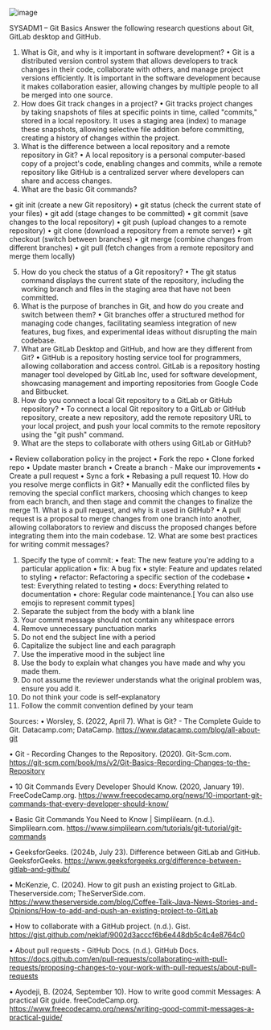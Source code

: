 ![image](https://github.com/user-attachments/assets/40aca868-f0bd-40fd-abae-1705789d0f3f)

SYSADM1 – Git Basics
Answer the following research questions about Git, GitLab desktop and GitHub.
1.	What is Git, and why is it important in software development?
•	Git is a distributed version control system that allows developers to track changes in their code, collaborate with others, and manage project versions efficiently. It is important in the software development because it makes collaboration easier, allowing changes by multiple people to all be merged into one source. 
2.	How does Git track changes in a project?
•	Git tracks project changes by taking snapshots of files at specific points in time, called "commits," stored in a local repository. It uses a staging area (index) to manage these snapshots, allowing selective file addition before committing, creating a history of changes within the project.
3.	What is the difference between a local repository and a remote repository in Git?
•	A local repository is a personal computer-based copy of a project's code, enabling changes and commits, while a remote repository like GitHub is a centralized server where developers can share and access changes.
4.	What are the basic Git commands? 
 
•	git init (create a new Git repository)
•	git status (check the current state of your files)
•	git add (stage changes to be committed)
•	git commit (save changes to the local repository)
•	git push (upload changes to a remote repository)
•	git clone (download a repository from a remote server)
•	git checkout (switch between branches)
•	git merge (combine changes from different branches)
•	git pull (fetch changes from a remote repository and merge them locally)
 
5.	How do you check the status of a Git repository? 
•	The git status command displays the current state of the repository, including the working branch and files in the staging area that have not been committed.
6.	What is the purpose of branches in Git, and how do you create and switch between them?
•	Git branches offer a structured method for managing code changes, facilitating seamless integration of new features, bug fixes, and experimental ideas without disrupting the main codebase.
7.	What are GitLab Desktop and GitHub, and how are they different from Git?
•	GitHub is a repository hosting service tool for programmers, allowing collaboration and access control. GitLab is a repository hosting manager tool developed by GitLab Inc, used for software development, showcasing management and importing repositories from Google Code and Bitbucket.
8.	How do you connect a local Git repository to a GitLab or GitHub repository?
•	To connect a local Git repository to a GitLab or GitHub repository, create a new repository, add the remote repository URL to your local project, and push your local commits to the remote repository using the "git push" command.
9.	What are the steps to collaborate with others using GitLab or GitHub?	
 
•	Review collaboration policy in the project
•	Fork the repo
•	Clone forked repo
•	Update master branch
•	Create a branch - Make our improvements
•	Create a pull request
•	Sync a fork
•	Rebasing a pull request 
10.	How do you resolve merge conflicts in Git?
•	Manually edit the conflicted files by removing the special conflict markers, choosing which changes to keep from each branch, and then stage and commit the changes to finalize the merge
11.	What is a pull request, and why is it used in GitHub?
•	A pull request is a proposal to merge changes from one branch into another, allowing collaborators to review and discuss the proposed changes before integrating them into the main codebase.
12.	What are some best practices for writing commit messages?
 
1.	Specify the type of commit:
•	feat: The new feature you're adding to a particular application
•	fix: A bug fix
•	style: Feature and updates related to styling
•	refactor: Refactoring a specific section of the codebase
•	test: Everything related to testing
•	docs: Everything related to documentation
•	chore: Regular code maintenance.[ You can also use emojis to represent commit types]
3.	Separate the subject from the body with a blank line
4.	Your commit message should not contain any whitespace errors
5.	Remove unnecessary punctuation marks
6.	Do not end the subject line with a period
7.	Capitalize the subject line and each paragraph
8.	Use the imperative mood in the subject line
9.	Use the body to explain what changes you have made and why you made them.
10.	Do not assume the reviewer understands what the original problem was, ensure you add it.
11.	Do not think your code is self-explanatory
12.	Follow the commit convention defined by your team



 

Sources:
•	Worsley, S. (2022, April 7). What is Git? - The Complete Guide to Git. Datacamp.com; DataCamp. https://www.datacamp.com/blog/all-about-git

•	Git - Recording Changes to the Repository. (2020). Git-Scm.com. https://git-scm.com/book/ms/v2/Git-Basics-Recording-Changes-to-the-Repository

•	10 Git Commands Every Developer Should Know. (2020, January 19). FreeCodeCamp.org. https://www.freecodecamp.org/news/10-important-git-commands-that-every-developer-should-know/

•	Basic Git Commands You Need to Know | Simplilearn. (n.d.). Simplilearn.com. https://www.simplilearn.com/tutorials/git-tutorial/git-commands

•	GeeksforGeeks. (2024b, July 23). Difference between GitLab and GitHub. GeeksforGeeks. https://www.geeksforgeeks.org/difference-between-gitlab-and-github/

•	McKenzie, C. (2024). How to git push an existing project to GitLab. Theserverside.com; TheServerSide.com. https://www.theserverside.com/blog/Coffee-Talk-Java-News-Stories-and-Opinions/How-to-add-and-push-an-existing-project-to-GitLab

•	How to collaborate with a GitHub project. (n.d.). Gist. https://gist.github.com/neklaf/9002d3acccf6b6e448db5c4c4e8764c0

•	About pull requests - GitHub Docs. (n.d.). GitHub Docs. https://docs.github.com/en/pull-requests/collaborating-with-pull-requests/proposing-changes-to-your-work-with-pull-requests/about-pull-requests

•	Ayodeji, B. (2024, September 10). How to write good commit Messages: A practical Git guide. freeCodeCamp.org. https://www.freecodecamp.org/news/writing-good-commit-messages-a-practical-guide/


